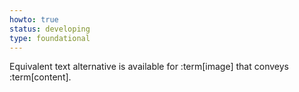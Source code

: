 ```yaml
---
howto: true
status: developing
type: foundational
---
```


Equivalent text alternative is available for :term[image] that conveys :term[content].
